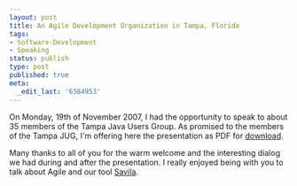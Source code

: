 ```yaml
---
layout: post
title: An Agile Development Organization in Tampa, Florida
tags:
- Software-Development
- Speaking
status: publish
type: post
published: true
meta:
  _edit_last: '6384953'
---
```

<p>On Monday, 19th of November 2007, I had the opportunity to speak to about 35 members of the Tampa Java Users Group. As promised to the members of the Tampa JUG, I'm offering here the presentation as PDF for <a href="http://www.stephan-schwab.com/files/AgileDevelopmentOrganizationTampa.pdf">download</a>.</p>

<p>Many thanks to all of you for the warm welcome and the interesting dialog we had during and after the presentation. I really enjoyed being with you to talk about Agile and our tool <a href="http://www.caimito.net">Savila</a>.</p>

